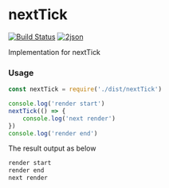 # nextTick

[![Build Status](https://travis-ci.org/2json/nextTick.svg?branch=master)](https://travis-ci.org/2json/nextTick)
[![2json](https://img.shields.io/badge/author-2json-green.svg)](https://github.com/2json/nextTick)

Implementation for nextTick

### Usage

```js
const nextTick = require('./dist/nextTick')

console.log('render start')
nextTick(() => {
    console.log('next render')
})
console.log('render end')
```
The result output as below

```js
render start
render end
next render
```
